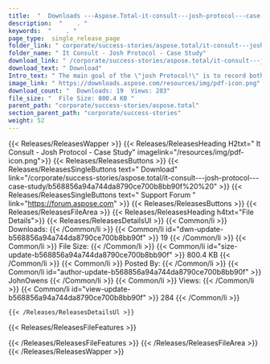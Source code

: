 ```yaml
---
title:  "  Downloads ---Aspose.Total-it-consult---josh-protocol---case-study . " 
description:  "    . " 
keywords:  "    . " 
page_type:  single_release_page
folder_link: " corporate/success-stories/aspose.total/it-consult---josh-protocol---case-study/"
folder_name: " It Consult - Josh Protocol - Case Study"
download_link: " /corporate/success-stories/aspose.total/it-consult---josh-protocol---case-study/b568856a94a744da8790ce700b8bb90f"
download_text: " Download"
Intro_text: " The main goal of the \"josh Protocol!\" is to record both letters received and let..."
image_link: " https://downloads.aspose.com/resources/img/pdf-icon.png"
download_count: "  Downloads: 19  Views: 283"
file_size: "  File Size: 800.4 KB "
parent_path: "corporate/success-stories/aspose.total"
section_parent_path: "corporate/success-stories"
weight: 52 
---
```


{{< Releases/ReleasesWapper >}}
  {{< Releases/ReleasesHeading H2txt=" It Consult - Josh Protocol - Case Study" imagelink="/resources/img/pdf-icon.png">}}
  {{< Releases/ReleasesButtons >}}
    {{< Releases/ReleasesSingleButtons text=" Download" link="/corporate/success-stories/aspose.total/it-consult---josh-protocol---case-study/b568856a94a744da8790ce700b8bb90f%20%20" >}}
    {{< Releases/ReleasesSingleButtons text=" Support Forum " link="https://forum.aspose.com" >}}
  {{< Releases/ReleasesButtons >}}
  {{< Releases/ReleasesFileArea >}}
    {{< Releases/ReleasesHeading h4txt="File Details">}}
    {{< Releases/ReleasesDetailsUl >}}
            {{< Common/li  >}} Downloads: {{< /Common/li >}} 
      {{< Common/li id="dwn-update-b568856a94a744da8790ce700b8bb90f" >}} 19 {{< /Common/li >}} 
      {{< Common/li  >}} File Size: {{< /Common/li >}} 
      {{< Common/li id="size-update-b568856a94a744da8790ce700b8bb90f" >}} 800.4 KB {{< /Common/li >}} 
      {{< Common/li  >}} Posted By: {{< /Common/li >}} 
      {{< Common/li id="author-update-b568856a94a744da8790ce700b8bb90f" >}} JohnOwens {{< /Common/li >}} 
      {{< Common/li  >}} Views: {{< /Common/li >}} 
      {{< Common/li id="view-update-b568856a94a744da8790ce700b8bb90f" >}} 284 {{< /Common/li >}} 

    {{< /Releases/ReleasesDetailsUl >}}

  {{< Releases/ReleasesFileFeatures >}}
      
  {{< /Releases/ReleasesFileFeatures >}}
 {{< /Releases/ReleasesFileArea >}}
{{< /Releases/ReleasesWapper >}}


